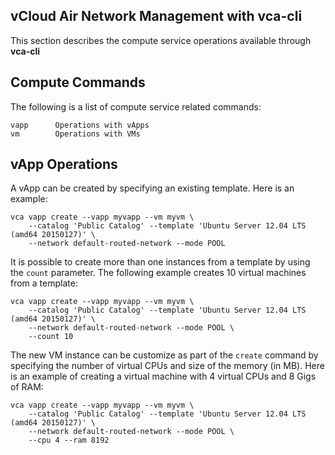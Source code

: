 vCloud Air Network Management with vca-cli
------------------------------------------

This section describes the compute service operations available through **vca-cli**


Compute Commands
----------------

The following is a list of compute service related commands:

    vapp      Operations with vApps
    vm        Operations with VMs


vApp Operations
---------------

A vApp can be created by specifying an existing template. Here is an example:

    vca vapp create --vapp myvapp --vm myvm \
        --catalog 'Public Catalog' --template 'Ubuntu Server 12.04 LTS (amd64 20150127)' \
        --network default-routed-network --mode POOL

It is possible to create more than one instances from a template by using the `count` parameter. The following example creates 10 virtual machines from a template:

    vca vapp create --vapp myvapp --vm myvm \
        --catalog 'Public Catalog' --template 'Ubuntu Server 12.04 LTS (amd64 20150127)' \
        --network default-routed-network --mode POOL \
        --count 10

The new VM instance can be customize as part of the `create` command by specifying the number of virtual CPUs and size of the memory (in MB). Here is an example of creating a virtual machine with 4 virtual CPUs and 8 Gigs of RAM:

    vca vapp create --vapp myvapp --vm myvm \
        --catalog 'Public Catalog' --template 'Ubuntu Server 12.04 LTS (amd64 20150127)' \
        --network default-routed-network --mode POOL \
        --cpu 4 --ram 8192
